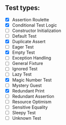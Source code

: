 ## Test types:
- [x] Assertion Roulette
- [x] Conditional Test Logic
- [ ] Constructor Initialization
- [ ] Default Test
- [x] Duplicate Assert
- [ ] Eager Test
- [x] Empty Test
- [ ] Exception Handling
- [ ] General Fixture
- [ ] Ignored Test
- [ ] Lazy Test
- [x] Magic Number Test
- [ ] Mystery Guest
- [x] Redundant Print
- [ ] Redundant Assertion
- [ ] Resource Optimism
- [ ] Sensitive Equality
- [ ] Sleepy Test
- [ ] Unknown Test
